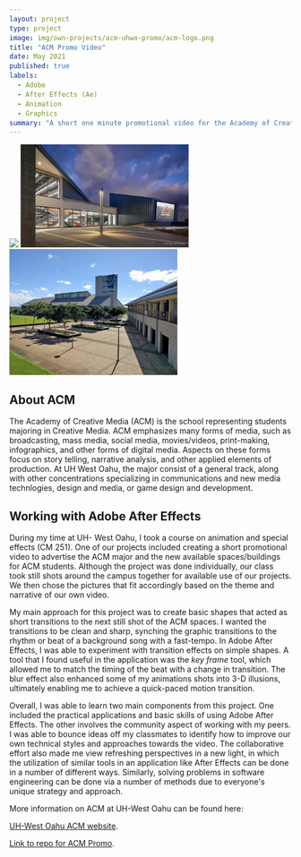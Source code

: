 ```yaml
---
layout: project
type: project
image: img/own-projects/acm-uhwo-promo/acm-logo.png
title: "ACM Promo Video"
date: May 2021
published: true
labels:
  - Adobe
  - After Effects (Ae)
  - Animation
  - Graphics
summary: "A short one minute promotional video for the Academy of Creative Media at UH-West Oahu."
---
```


<div class="text-center p-4">
  <img width="300px" src="../img/own-projects/acm-uhwo-promo/acm-building1.jpeg" class="img-thumbnail" >
  <img width="300px" src="../img/own-projects/acm-uhwo-promo/acm-building2.jpeg" class="img-thumbnail" >
  <img width="300px" src="../img/own-projects/acm-uhwo-promo/acm-building3.jpg" class="img-thumbnail" >
</div>

## About ACM

The Academy of Creative Media (ACM) is the school representing students majoring in Creative Media. ACM emphasizes many forms of media, such as broadcasting, mass media, social media, movies/videos, print-making, infographics, and other forms of digital media. Aspects on these forms focus on story telling, narrative analysis, and other applied elements of production. At UH West Oahu, the major consist of a general track, along with other concentrations specializing in communications and new media technlogies, design and media, or game design and development. 

## Working with Adobe After Effects

During my time at UH- West Oahu, I took a course on animation and special effects (CM 251). One of our projects included creating a short promotional video to advertise the ACM major and the new available spaces/buildings for ACM students. Although the project was done individually, our class took still shots around the campus together for available use of our projects. We then chose the pictures that fit accordingly based on the theme and narrative of our own video. 

My main approach for this project was to create basic shapes that acted as short transitions to the next still shot of the ACM spaces. I wanted the transitions to be clean and sharp, synching the graphic transitions to the rhythm or beat of a background song with a fast-tempo. In Adobe After Effects, I was able to experiment with transition effects on simple shapes. A tool that I found useful in the application was the _key frame_ tool, which allowed me to match the timing of the beat with a change in transition. The blur effect also enhanced some of my animations shots into 3-D illusions, ultimately enabling me to achieve a quick-paced motion transition.

Overall, I was able to learn two main components from this project. One included the practical applications and basic skills of using Adobe After Effects. The other involves the community aspect of working with my peers. I was able to bounce ideas off my classmates to identify how to improve our own technical styles and approaches towards the video. The collaborative effort also made me view refreshing perspectives in a new light, in which the utilization of similar tools in an application like After Effects can be done in a number of different ways. Similarly, solving problems in software engineering can be done via a number of methods due to everyone's unique strategy and approach.

More information on ACM at UH-West Oahu can be found here:

[UH-West Oahu ACM website](https://acmsystem.hawaii.edu/campus/uh-west-oahu/).

[Link to repo for ACM Promo](https://github.com/jpinera/uhwo-acm_promo).
